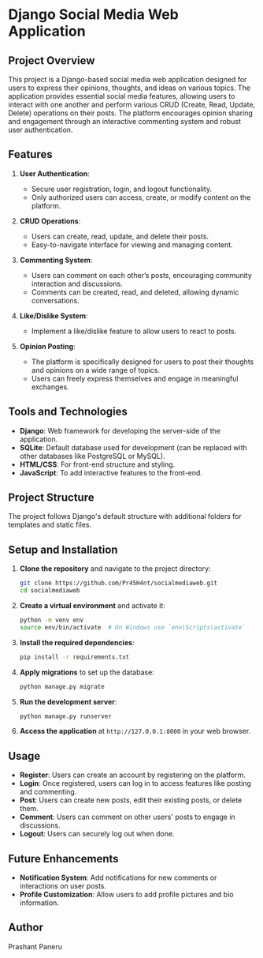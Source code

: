 
# Django Social Media Web Application

## Project Overview

This project is a Django-based social media web application designed for users to express their opinions, thoughts, and ideas on various topics. The application provides essential social media features, allowing users to interact with one another and perform various CRUD (Create, Read, Update, Delete) operations on their posts. The platform encourages opinion sharing and engagement through an interactive commenting system and robust user authentication.

## Features

1. **User Authentication**:
   - Secure user registration, login, and logout functionality.
   - Only authorized users can access, create, or modify content on the platform.

2. **CRUD Operations**:
   - Users can create, read, update, and delete their posts.
   - Easy-to-navigate interface for viewing and managing content.

3. **Commenting System**:
   - Users can comment on each other’s posts, encouraging community interaction and discussions.
   - Comments can be created, read, and deleted, allowing dynamic conversations.

4. **Like/Dislike System**: 
   - Implement a like/dislike feature to allow users to react to posts.

5. **Opinion Posting**:
   - The platform is specifically designed for users to post their thoughts and opinions on a wide range of topics.
   - Users can freely express themselves and engage in meaningful exchanges.

## Tools and Technologies

- **Django**: Web framework for developing the server-side of the application.
- **SQLite**: Default database used for development (can be replaced with other databases like PostgreSQL or MySQL).
- **HTML/CSS**: For front-end structure and styling.
- **JavaScript**: To add interactive features to the front-end.

## Project Structure

The project follows Django's default structure with additional folders for templates and static files.


## Setup and Installation

1. **Clone the repository** and navigate to the project directory:

   ```bash
   git clone https://github.com/Pr45H4nt/socialmediaweb.git
   cd socialmediaweb
   ```

2. **Create a virtual environment** and activate it:

   ```bash
   python -m venv env
   source env/bin/activate  # On Windows use `env\Scripts\activate`
   ```

3. **Install the required dependencies**:

   ```bash
   pip install -r requirements.txt
   ```

4. **Apply migrations** to set up the database:

   ```bash
   python manage.py migrate
   ```

5. **Run the development server**:

   ```bash
   python manage.py runserver
   ```

6. **Access the application** at `http://127.0.0.1:8000` in your web browser.

## Usage

- **Register**: Users can create an account by registering on the platform.
- **Login**: Once registered, users can log in to access features like posting and commenting.
- **Post**: Users can create new posts, edit their existing posts, or delete them.
- **Comment**: Users can comment on other users' posts to engage in discussions.
- **Logout**: Users can securely log out when done.

## Future Enhancements
- **Notification System**: Add notifications for new comments or interactions on user posts.
- **Profile Customization**: Allow users to add profile pictures and bio information.

## Author

Prashant Paneru

